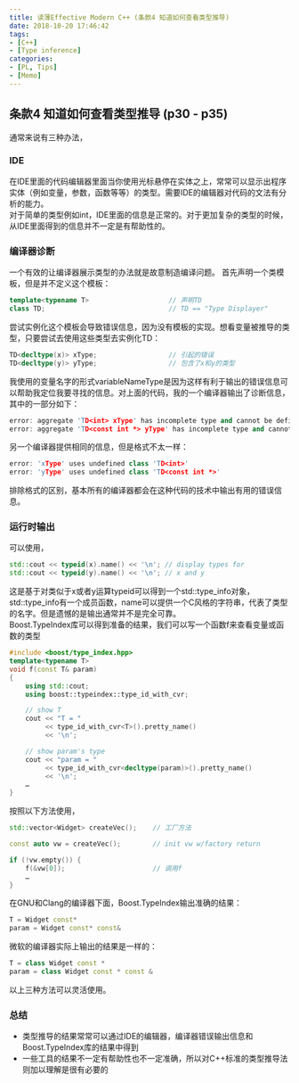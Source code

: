 ```yaml
---
title: 读薄Effective Modern C++ (条款4 知道如何查看类型推导)
date: 2018-10-20 17:46:42
tags: 
- [C++]
- [Type inference]
categories:
- [PL, Tips]
- [Memo]
---
```


## 条款4 知道如何查看类型推导 (p30 - p35)
通常来说有三种办法，            

### IDE
在IDE里面的代码编辑器里面当你使用光标悬停在实体之上，常常可以显示出程序实体（例如变量，参数，函数等等）的类型。需要IDE的编辑器对代码的文法有分析的能力。       
对于简单的类型例如int，IDE里面的信息是正常的。对于更加复杂的类型的时候，从IDE里面得到的信息并不一定是有帮助性的。        
<!-- more -->

### 编译器诊断
一个有效的让编译器展示类型的办法就是故意制造编译问题。
首先声明一个类模板，但是并不定义这个模板：
```cpp
template<typename T>                    // 声明TD
class TD;                               // TD == "Type Displayer"
```
尝试实例化这个模板会导致错误信息，因为没有模板的实现。想看变量被推导的类型，只要尝试去使用这些类型去实例化TD：           
```cpp
TD<decltype(x)> xType;                  // 引起的错误
TD<decltype(y)> yType;                  // 包含了x和y的类型
```
我使用的变量名字的形式variableNameType是因为这样有利于输出的错误信息可以帮助我定位我要寻找的信息。对上面的代码，我的一个编译器输出了诊断信息，其中的一部分如下：
```cpp
error: aggregate 'TD<int> xType' has incomplete type and cannot be defined
error: aggregate 'TD<const int *> yType' has incomplete type and cannot be defined
```
另一个编译器提供相同的信息，但是格式不太一样：
```cpp
error: 'xType' uses undefined class 'TD<int>'
error: 'yType' uses undefined class 'TD<const int *>'
```
排除格式的区别，基本所有的编译器都会在这种代码的技术中输出有用的错误信息。


### 运行时输出
可以使用，
```cpp
std::cout << typeid(x).name() << '\n'; // display types for
std::cout << typeid(y).name() << '\n'; // x and y
```
这是基于对类似于x或者y运算typeid可以得到一个std::type_info对象，std::type_info有一个成员函数，name可以提供一个C风格的字符串，代表了类型的名字。但是遗憾的是输出通常并不是完全可靠。        
Boost.TypeIndex库可以得到准备的结果，我们可以写一个函数f来查看变量或函数的类型  
```cpp
#include <boost/type_index.hpp>
template<typename T>
void f(const T& param)
{
    using std::cout;
    using boost::typeindex::type_id_with_cvr;

    // show T
    cout << "T = "
         << type_id_with_cvr<T>().pretty_name()
         << '\n';

    // show param's type
    cout << "param = "
         << type_id_with_cvr<decltype(param)>().pretty_name()
         << '\n';
    …
}
```
按照以下方法使用，
```cpp
std::vector<Widget> createVec();    // 工厂方法

const auto vw = createVec();        // init vw w/factory return

if (!vw.empty()) {
    f(&vw[0]);                      // 调用f
    …
}
```
在GNU和Clang的编译器下面，Boost.TypeIndex输出准确的结果：
```cpp
T = Widget const*
param = Widget const* const&
```
微软的编译器实际上输出的结果是一样的：
```cpp
T = class Widget const *
param = class Widget const * const &
```

以上三种方法可以灵活使用。

### 总结
- 类型推导的结果常常可以通过IDE的编辑器，编译器错误输出信息和Boost.TypeIndex库的结果中得到
- 一些工具的结果不一定有帮助性也不一定准确，所以对C++标准的类型推导法则加以理解是很有必要的